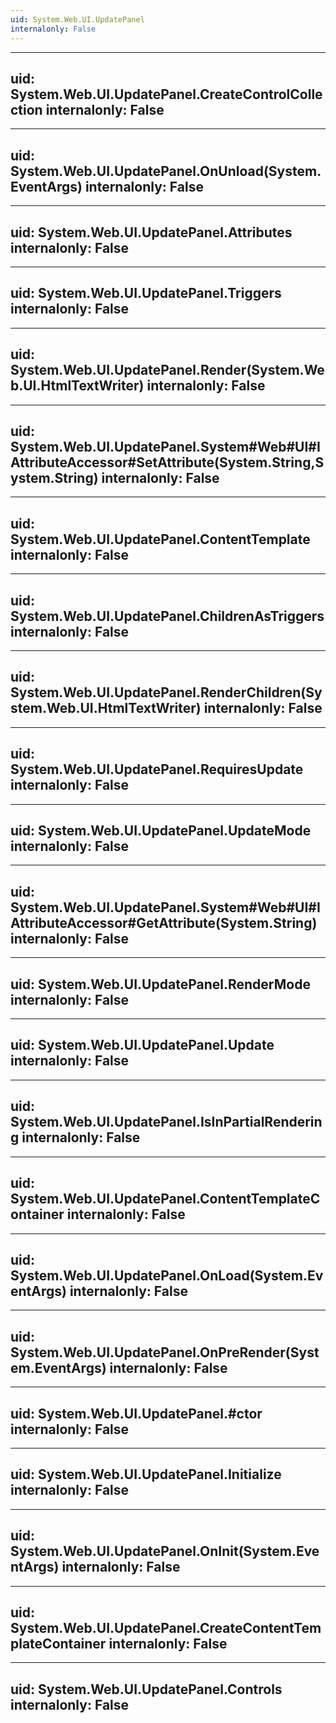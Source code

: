 ```yaml
---
uid: System.Web.UI.UpdatePanel
internalonly: False
---
```


---
uid: System.Web.UI.UpdatePanel.CreateControlCollection
internalonly: False
---

---
uid: System.Web.UI.UpdatePanel.OnUnload(System.EventArgs)
internalonly: False
---

---
uid: System.Web.UI.UpdatePanel.Attributes
internalonly: False
---

---
uid: System.Web.UI.UpdatePanel.Triggers
internalonly: False
---

---
uid: System.Web.UI.UpdatePanel.Render(System.Web.UI.HtmlTextWriter)
internalonly: False
---

---
uid: System.Web.UI.UpdatePanel.System#Web#UI#IAttributeAccessor#SetAttribute(System.String,System.String)
internalonly: False
---

---
uid: System.Web.UI.UpdatePanel.ContentTemplate
internalonly: False
---

---
uid: System.Web.UI.UpdatePanel.ChildrenAsTriggers
internalonly: False
---

---
uid: System.Web.UI.UpdatePanel.RenderChildren(System.Web.UI.HtmlTextWriter)
internalonly: False
---

---
uid: System.Web.UI.UpdatePanel.RequiresUpdate
internalonly: False
---

---
uid: System.Web.UI.UpdatePanel.UpdateMode
internalonly: False
---

---
uid: System.Web.UI.UpdatePanel.System#Web#UI#IAttributeAccessor#GetAttribute(System.String)
internalonly: False
---

---
uid: System.Web.UI.UpdatePanel.RenderMode
internalonly: False
---

---
uid: System.Web.UI.UpdatePanel.Update
internalonly: False
---

---
uid: System.Web.UI.UpdatePanel.IsInPartialRendering
internalonly: False
---

---
uid: System.Web.UI.UpdatePanel.ContentTemplateContainer
internalonly: False
---

---
uid: System.Web.UI.UpdatePanel.OnLoad(System.EventArgs)
internalonly: False
---

---
uid: System.Web.UI.UpdatePanel.OnPreRender(System.EventArgs)
internalonly: False
---

---
uid: System.Web.UI.UpdatePanel.#ctor
internalonly: False
---

---
uid: System.Web.UI.UpdatePanel.Initialize
internalonly: False
---

---
uid: System.Web.UI.UpdatePanel.OnInit(System.EventArgs)
internalonly: False
---

---
uid: System.Web.UI.UpdatePanel.CreateContentTemplateContainer
internalonly: False
---

---
uid: System.Web.UI.UpdatePanel.Controls
internalonly: False
---
